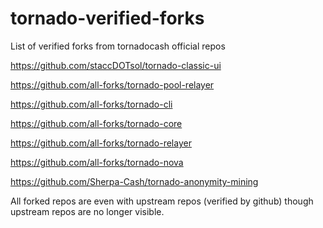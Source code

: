# tornado-verified-forks
List of verified forks from tornadocash official repos

https://github.com/staccDOTsol/tornado-classic-ui

https://github.com/all-forks/tornado-pool-relayer

https://github.com/all-forks/tornado-cli

https://github.com/all-forks/tornado-core

https://github.com/all-forks/tornado-relayer

https://github.com/all-forks/tornado-nova

https://github.com/Sherpa-Cash/tornado-anonymity-mining


All forked repos are even with upstream repos (verified by github) though upstream repos are no longer visible.
